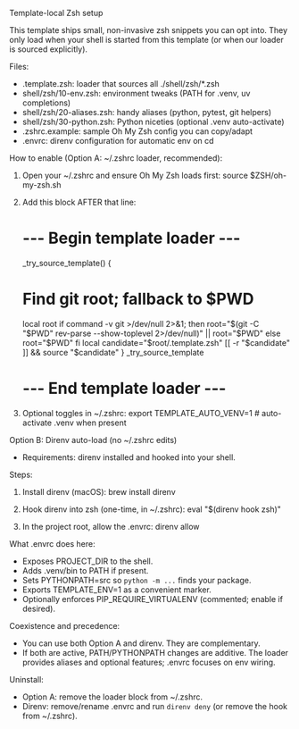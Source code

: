 Template-local Zsh setup

This template ships small, non-invasive zsh snippets you can opt into. They only load when your shell is started from this template (or when our loader is sourced explicitly).

Files:
- .template.zsh: loader that sources all ./shell/zsh/*.zsh
- shell/zsh/10-env.zsh: environment tweaks (PATH for .venv, uv completions)
- shell/zsh/20-aliases.zsh: handy aliases (python, pytest, git helpers)
- shell/zsh/30-python.zsh: Python niceties (optional .venv auto-activate)
- .zshrc.example: sample Oh My Zsh config you can copy/adapt
- .envrc: direnv configuration for automatic env on cd

How to enable (Option A: ~/.zshrc loader, recommended):
1) Open your ~/.zshrc and ensure Oh My Zsh loads first:
   source $ZSH/oh-my-zsh.sh

2) Add this block AFTER that line:

   # --- Begin template loader ---
   _try_source_template() {
     # Find git root; fallback to $PWD
     local root
     if command -v git >/dev/null 2>&1; then
       root="$(git -C "$PWD" rev-parse --show-toplevel 2>/dev/null)" || root="$PWD"
     else
       root="$PWD"
     fi
     local candidate="$root/.template.zsh"
     [[ -r "$candidate" ]] && source "$candidate"
   }
   _try_source_template
   # --- End template loader ---

3) Optional toggles in ~/.zshrc:
   export TEMPLATE_AUTO_VENV=1   # auto-activate .venv when present

Option B: Direnv auto-load (no ~/.zshrc edits)
- Requirements: direnv installed and hooked into your shell.

Steps:
1) Install direnv (macOS):
   brew install direnv

2) Hook direnv into zsh (one-time, in ~/.zshrc):
   eval "$(direnv hook zsh)"

3) In the project root, allow the .envrc:
   direnv allow

What .envrc does here:
- Exposes PROJECT_DIR to the shell.
- Adds .venv/bin to PATH if present.
- Sets PYTHONPATH=src so `python -m ...` finds your package.
- Exports TEMPLATE_ENV=1 as a convenient marker.
- Optionally enforces PIP_REQUIRE_VIRTUALENV (commented; enable if desired).

Coexistence and precedence:
- You can use both Option A and direnv. They are complementary.
- If both are active, PATH/PYTHONPATH changes are additive. The loader provides aliases and optional features; .envrc focuses on env wiring.

Uninstall:
- Option A: remove the loader block from ~/.zshrc.
- Direnv: remove/rename .envrc and run `direnv deny` (or remove the hook from ~/.zshrc).
